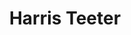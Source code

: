 ---
title: "Harris Teeter"
url: /summerville/harris-teeter-bacons-bridge-road/
shop: supermarket
---